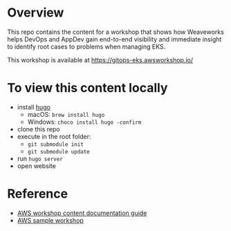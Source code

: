 # Overview

This repo contains the content for a workshop that shows how Weaveworks helps DevOps and AppDev gain end-to-end visibility and immediate insight to identify root cases to problems when managing EKS.

This workshop is available at https://gitops-eks.awsworkshop.io/

# To view this content locally

* install [hugo](https://gohugo.io/)
    * macOS: `brew install hugo`
    * Windows: `choco install hugo -confirm`
* clone this repo
* execute in the root folder:
  * `git submodule init`
  * `git submodule update`
* run ```hugo server```
* open website

# Reference

* [AWS workshop content documentation guide](https://aws-samples.github.io/aws-modernization-workshop-sample/)
* [AWS sample workshop](https://github.com/aws-samples/aws-modernization-workshop-sample)
